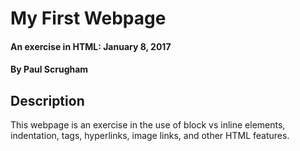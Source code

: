# My First Webpage

#### An exercise in HTML: January 8, 2017

#### By Paul Scrugham

## Description

This webpage is an exercise in the use of block vs inline elements, indentation, tags, hyperlinks, image links, and other HTML features.
